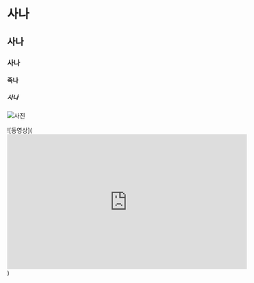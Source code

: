 # 사나
## 사나
### 사나
#### 죽나
##### 사나
![사진](https://lh3.googleusercontent.com/-J6UZrBXVmYs/VnUORkq9ywI/AAAAAAAChbk/PoGN83KEGU4/w827-h1045/7.jpg)

![동영상](<iframe width="560" height="315" src="https://www.youtube.com/embed/a11uyTLUA-g" frameborder="0" allowfullscreen></iframe>)

